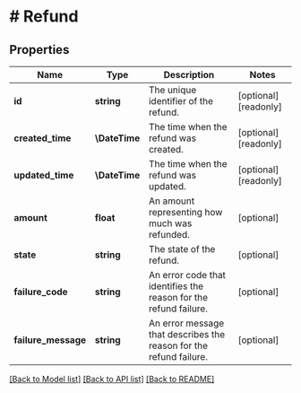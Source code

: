 # # Refund

## Properties

Name | Type | Description | Notes
------------ | ------------- | ------------- | -------------
**id** | **string** | The unique identifier of the refund. | [optional] [readonly]
**created_time** | **\DateTime** | The time when the refund was created. | [optional] [readonly]
**updated_time** | **\DateTime** | The time when the refund was updated. | [optional] [readonly]
**amount** | **float** | An amount representing how much was refunded. | [optional]
**state** | **string** | The state of the refund. | [optional]
**failure_code** | **string** | An error code that identifies the reason for the refund failure. | [optional]
**failure_message** | **string** | An error message that describes the reason for the refund failure. | [optional]

[[Back to Model list]](../../README.md#models) [[Back to API list]](../../README.md#endpoints) [[Back to README]](../../README.md)
